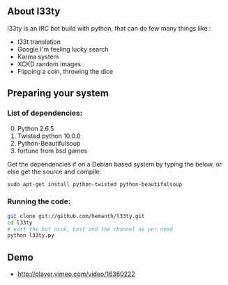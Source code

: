## About l33ty

l33ty is an IRC bot build with python, that can do few many things like :

* l33t translation 
* Google I'm feeling lucky search 
* Karma system
* XCKD random images
* Flipping a coin, throwing the dice


## Preparing your system

### List of dependencies:

0. Python 2.6.5
1. Twisted python 10.0.0
2. Python-Beautifulsoup
3. fortune from bsd games

Get the dependencies if on a Debian based system by typing the below, or else get the source and compile:

```
sudo apt-get install python-twisted python-beautifulsoup 
```

### Running the code:

```bash
git clone git://github.com/hemanth/l33ty.git
cd l33ty
# edit the bot nick, host and the channel as per need
python l33ty.py
```


## Demo

* http://player.vimeo.com/video/16360222
